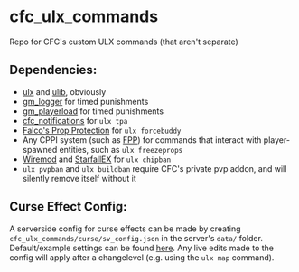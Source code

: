 # cfc_ulx_commands
Repo for CFC's custom ULX commands (that aren't separate)


## Dependencies:
- [ulx](https://github.com/TeamUlysses/ulx) and [ulib](https://github.com/TeamUlysses/ulib), obviously
- [gm_logger](https://github.com/CFC-Servers/gm_logger) for timed punishments
- [gm_playerload](https://github.com/CFC-Servers/gm_playerload) for timed punishments
- [cfc_notifications](https://github.com/CFC-Servers/cfc_notifications) for `ulx tpa`
- [Falco's Prop Protection](https://github.com/FPtje/Falcos-Prop-protection) for `ulx forcebuddy`
- Any CPPI system (such as [FPP](https://github.com/FPtje/Falcos-Prop-protection)) for commands that interact with player-spawned entities, such as `ulx freezeprops`
- [Wiremod](https://github.com/wiremod/wire) and [StarfallEX](https://github.com/thegrb93/StarfallEx) for `ulx chipban`
- `ulx pvpban` and `ulx buildban` require CFC's private pvp addon, and will silently remove itself without it

## Curse Effect Config:
A serverside config for curse effects can be made by creating `cfc_ulx_commands/curse/sv_config.json` in the server's `data/` folder.
Default/example settings can be found [here](/lua/cfc_ulx_commands/curse/sv_config_default.json).
Any live edits made to the config will apply after a changelevel (e.g. using the `ulx map` command).

